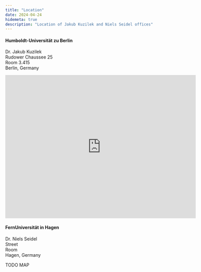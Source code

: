 ```yaml
---
title: "Location"
date: 2024-04-24
hidemeta: true
description: "Location of Jakub Kuzilek and Niels Seidel offices"
---
```


#### Humboldt-Universität zu Berlin

Dr. Jakub Kuzilek \
Rudower Chaussee 25 \
Room 3.415 \
Berlin, Germany

<iframe src="https://www.google.com/maps/embed?pb=!1m18!1m12!1m3!1d4865.4794686542355!2d13.527744276623281!3d52.429513372037555!2m3!1f0!2f0!3f0!3m2!1i1024!2i768!4f13.1!3m3!1m2!1s0x47a8463a97ac90ef%3A0x338e4ed54846eb81!2sRudower%20Ch%2025%2C%2012489%20Berlin!5e0!3m2!1scs!2sde!4v1745492114758!5m2!1scs!2sde" width="600" height="450" style="border:0;" allowfullscreen="" loading="lazy" referrerpolicy="no-referrer-when-downgrade"></iframe>

#### FernUniversität in Hagen

Dr. Niels Seidel \
Street \
Room \
Hagen, Germany

TODO MAP


